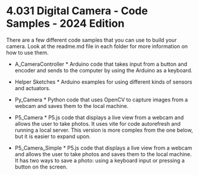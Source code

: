 # 4.031 Digital Camera - Code Samples - 2024 Edition

There are a few different code samples that you can use to build your camera. Look at the readme.md file in each folder for more information on how to use them.

* A_CameraController *
Arduino code that takes input from a button and encoder and sends to the computer by using the Arduino as a keyboard. 

* Helper Sketches *
Arduino examples for using different kinds of sensors and actuators.

* Py_Camera *
Python code that uses OpenCV to capture images from a webcam and saves them to the local machine.

* P5_Camera *
P5.js code that displays a live view from a webcam and allows the user to take photos. It uses vite for code autorefresh and running a local server. This version is more complex from the one below, but it is easier to expand upon.

* P5_Camera_Simple *
P5.js code that displays a live view from a webcam and allows the user to take photos and saves them to the local machine. It has two ways to save a photo: using a keyboard input or pressing a button on the screen.





